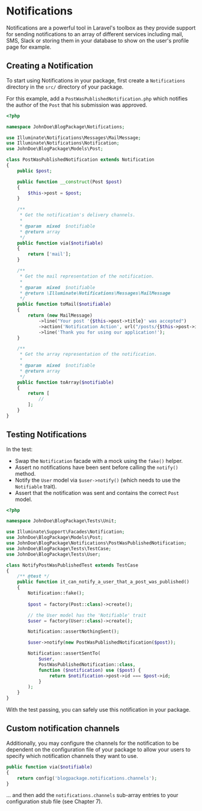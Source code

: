 # Notifications

Notifications are a powerful tool in Laravel's toolbox as they provide support for sending notifications to an array of different services including mail, SMS, Slack or storing them in your database to show on the user's profile page for example.

## Creating a Notification

To start using Notifications in your package, first create a `Notifications` directory in the `src/` directory of your package. 

For this example, add a `PostWasPublishedNotification.php` which notifies the author of the `Post` that his submission was approved.

```php
<?php

namespace JohnDoe\BlogPackage\Notifications;

use Illuminate\Notifications\Messages\MailMessage;
use Illuminate\Notifications\Notification;
use JohnDoe\BlogPackage\Models\Post;

class PostWasPublishedNotification extends Notification
{
    public $post;

    public function __construct(Post $post)
    {
        $this->post = $post;
    }

    /**
     * Get the notification's delivery channels.
     *
     * @param  mixed  $notifiable
     * @return array
     */
    public function via($notifiable)
    {
        return ['mail'];
    }

    /**
     * Get the mail representation of the notification.
     *
     * @param  mixed  $notifiable
     * @return \Illuminate\Notifications\Messages\MailMessage
     */
    public function toMail($notifiable)
    {
        return (new MailMessage)
            ->line("Your post '{$this->post->title}' was accepted")
            ->action('Notification Action', url("/posts/{$this->post->id}"))
            ->line('Thank you for using our application!');
    }

    /**
     * Get the array representation of the notification.
     *
     * @param  mixed  $notifiable
     * @return array
     */
    public function toArray($notifiable)
    {
        return [
            //
        ];
    }
}
```

## Testing Notifications

In the test:

* Swap the `Notification` facade with a mock using the `fake()` helper.
* Assert no notifications have been sent before calling the `notify()` method.
* Notify the `User` model via `$user->notify()` (which needs to use the `Notifiable` trait).
* Assert that the notification was sent and contains the correct `Post` model. 

```php
<?php

namespace JohnDoe\BlogPackage\Tests\Unit;

use Illuminate\Support\Facades\Notification;
use JohnDoe\BlogPackage\Models\Post;
use JohnDoe\BlogPackage\Notifications\PostWasPublishedNotification;
use JohnDoe\BlogPackage\Tests\TestCase;
use JohnDoe\BlogPackage\Tests\User;

class NotifyPostWasPublishedTest extends TestCase
{
    /** @test */
    public function it_can_notify_a_user_that_a_post_was_published()
    {
        Notification::fake();
        
        $post = factory(Post::class)->create();

        // the User model has the 'Notifiable' trait
        $user = factory(User::class)->create();

        Notification::assertNothingSent();

        $user->notify(new PostWasPublishedNotification($post));

        Notification::assertSentTo(
            $user,
            PostWasPublishedNotification::class,
            function ($notification) use ($post) {
                return $notification->post->id === $post->id;
            }
        );
    }
}
```

With the test passing, you can safely use this notification in your package.

## Custom notification channels
Additionally, you may configure the channels for the notification to be dependent on the configuration file of your package to allow your users to specify which notification channels they want to use. 

```php
public function via($notifiable)
{
    return config('blogpackage.notifications.channels');
}
```
... and then add the `notifications.channels` sub-array entries to your configuration stub file (see Chapter 7).
